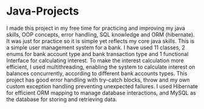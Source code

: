 # Java-Projects
I made this project in my free time for practicing and improving my java skills, OOP concepts, error handling, SQL knowledge and ORM (hibernate). It was just for practice so it is simple yet reflects my core java skills.
This is a simple user management system for a bank.
I have used 11 classes, 2 enums for bank account type and bank transaction type and 1 functional Interface for calculating interest. To make the interest calculation more efficient, I used multithreading, enabling the system to calculate interest on balances concurrently, according to different bank accounts types.  This project has good error handling with try-catch blocks, throw and my own custom exception handling preventing unexpected failures. I used Hibernate for efficient ORM mapping to manage database interactions, and MySQL as the database for storing and retrieving data.


